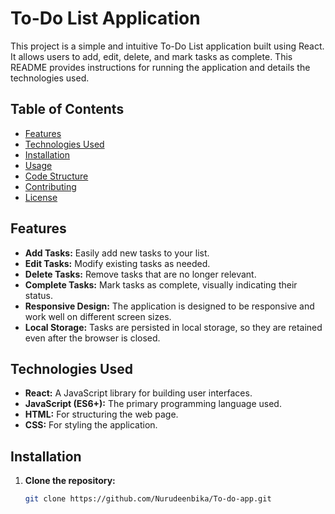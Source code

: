 # To-Do List Application

This project is a simple and intuitive To-Do List application built using React.  It allows users to add, edit, delete, and mark tasks as complete.  This README provides instructions for running the application and details the technologies used.

## Table of Contents

- [Features](#features)
- [Technologies Used](#technologies-used)
- [Installation](#installation)
- [Usage](#usage)
- [Code Structure](#code-structure)
- [Contributing](#contributing)
- [License](#license)

## Features

- **Add Tasks:**  Easily add new tasks to your list.
- **Edit Tasks:** Modify existing tasks as needed.
- **Delete Tasks:** Remove tasks that are no longer relevant.
- **Complete Tasks:** Mark tasks as complete, visually indicating their status.
- **Responsive Design:**  The application is designed to be responsive and work well on different screen sizes.
- **Local Storage:** Tasks are persisted in local storage, so they are retained even after the browser is closed.

## Technologies Used

- **React:**  A JavaScript library for building user interfaces.
- **JavaScript (ES6+):**  The primary programming language used.
- **HTML:**  For structuring the web page.
- **CSS:** For styling the application.

## Installation

1. **Clone the repository:**
   ```bash
   git clone https://github.com/Nurudeenbika/To-do-app.git